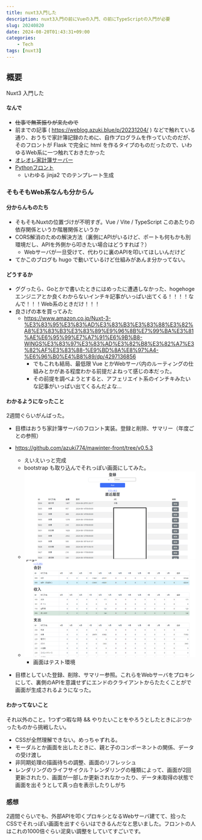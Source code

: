 ```yaml
---
title: nuxt3入門した
description: nuxt3入門の前にVueの入門、の前にTypeScriptの入門が必要
slug: 20240820
date: 2024-08-20T01:43:31+09:00
categories:
    - Tech
tags: [nuxt3]
---
```


## 概要
Nuxt3 入門した

#### なんで
- ~~仕事で無茶振りが来たので~~
- 前までの記事 ( https://weblog.azuki.blue/p/20231204/ ) などで触れている通り、おうちで家計簿記録のために、自作プログラムを作っていたのだが、そのフロントが Flask で完全に html を作るタイプのものだったので、いわゆるWeb系に一つ触れておきたかった
- [オレオレ家計簿サーバー](https://github.com/azuki774/mawinter-server)
- [Pythonフロント](https://github.com/azuki774/mawinter-web-py)
    - いわゆる jinja2 でのテンプレート生成


### そもそもWeb系なんも分からん

#### 分からんものたち
- そもそもNuxtの位置づけが不明すぎ。Vue / Vite / TypeScript このあたりの依存関係というか階層関係というか
- CORS解消のための解決方法（裏側にAPIがいるけど、ポートも何もかも別環境だし、APIを外側から叩きたい場合はどうすれば？）
    - Webサーバが一旦受けて、代わりに裏のAPIを叩いてほしいんだけど
- てかこのブログも hugo で動いているけど仕組みがあんま分かってない。


#### どうするか
- ググったら、Goとかで書いたときにはめったに遭遇しなかった、hogehogeエンジニアとか良くわからないインチキ記事がいっぱい出てくる！！！！なんで！！！Web系のときだけ！！！
- 良さげの本を買ってみた
    - https://www.amazon.co.jp/Nuxt-3-%E3%83%95%E3%83%AD%E3%83%B3%E3%83%88%E3%82%A8%E3%83%B3%E3%83%89%E9%96%8B%E7%99%BA%E3%81%AE%E6%95%99%E7%A7%91%E6%9B%B8-WINGS%E3%83%97%E3%83%AD%E3%82%B8%E3%82%A7%E3%82%AF%E3%83%88-%E9%BD%8A%E8%97%A4-%E6%96%B0%E4%B8%89/dp/4297136856
        - でもこれも結局、最低限 Vue とかWebサーバ内のルーティングの仕組みとかがある程度わかる前提だよねって感じの本だった。
        - その前提を調べようとすると、アフェリエイト系のインチキみたいな記事がいっぱい出てくるんだよな...

#### わかるようになったこと
2週間ぐらいがんばった。

- 目標はおうち家計簿サーバのフロント実装。登録と削除、サマリー（年度ごとの参照）
- https://github.com/azuki774/mawinter-front/tree/v0.5.3
    - えいえいっと完成
    - bootstrap も取り込んでそれっぽい画面にしてみた。
    - ![キャプチャ1](cap1.PNG)
    - ![キャプチャ2](cap2.PNG)
        - 画面はテスト環境

- 目標としていた登録、削除、サマリー参照。これらをWebサーバをプロキシにして、裏側のAPIを意識せずにエンドのクライアントからたたくことがで画面が生成されるようになった。


#### わかってないこと
それ以外のこと。1つずつ暇な時 && やりたいことをやろうとしたときにぶつかったものから挑戦したい。

- CSSが全然理解できない。めっちゃずれる。
- モーダルとか画面を出したときに、親と子のコンポーネントの関係、データの受け渡し
- 非同期処理の描画待ちの調整、画面のリフレッシュ
- レンダリングのライフサイクル？レンダリングの種類によって、画面が2回更新されたり、画面が一部しか更新されなかったり、データ未取得の状態で画面を出そうとして真っ白を表示したりしがち

### 感想
2週間ぐらいでも、外部APIを叩くプロキシとなるWebサーバ建てて、拾ったCSSでそれっぽい画面を出すぐらいはできるんだなと思いました。フロントの人はこれの1000倍ぐらい泥臭い調整をしていてすごいです。
